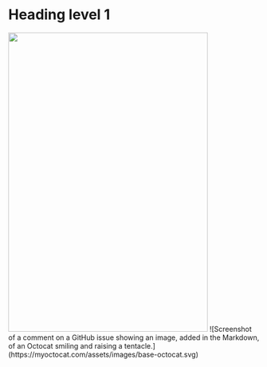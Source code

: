 
# Heading level 1
<img src="D:\Screenshot_20240229_181239.jpg" style="width:400px; height:600px;"/>
![Screenshot of a comment on a GitHub issue showing an image, added in the Markdown, of an Octocat smiling and raising a tentacle.](https://myoctocat.com/assets/images/base-octocat.svg)
